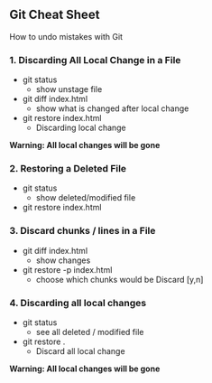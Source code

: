 ## Git Cheat Sheet
How to undo mistakes with Git

### 1. Discarding All Local Change in a File
- git status
  - show unstage file
- git diff index.html
  - show what is changed after local change
- git restore index.html
  - Discarding local change

**Warning: All local changes will be gone**

### 2. Restoring a Deleted File
- git status
  - show deleted/modified file
- git restore index.html

### 3. Discard chunks / lines in a File
- git diff index.html
  - show changes
- git restore -p index.html
  - choose which chunks would be Discard [y,n]

### 4. Discarding all local changes
- git status
  - see all deleted / modified file
- git restore .
  - Discard all local change

**Warning: All local changes will be gone**

